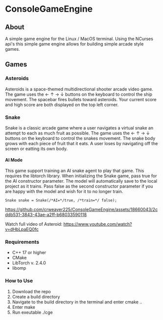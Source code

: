 # ConsoleGameEngine

## About
A simple game engine for the Linux / MacOS terminal. Using the NCurses api's this simple game engine allows for building simple arcade style games. 

## Games

### Asteroids 
  Asteroids is a space-themed multidirectional shooter arcade video game. The game uses the ← ↑ → ↓ buttons on the keyboard to control the ship movement. The spacebar fires bullets toward asteroids. Your current score and high score are both displayed on the top left corner. 

### Snake
  Snake is a classic arcade game where a user navigates a virtual snake an attempt to each as much fruit as possible. The game uses the ← ↑ → ↓ buttons on the keyboard to control the snakes movement. The snake body grows with each piece of fruit that it eats. A user loses by navigating off the screen or eatting its own body. 

  #### AI Mode
  This game support training an AI snake agent to play that game. This requires the libtorch library. When initializing the Snake game, pass true for the AI constructor parameter. The model will automatically save to the local project as it trains. Pass false as the second constructor parameter if you are happy with the model and wish for it to no longer train. 
  ```
  Snake snake = Snake(/*AI=*/true, /*train=*/ false);
  ```


https://github.com/crweaver225/ConsoleGameEngine/assets/18660043/2cddb531-3843-43ae-a2ff-b68033590118


Watch full video of Asteroid:
https://www.youtube.com/watch?v=dHbLpaEQ0fc

### Requirements
- C++ 17 or higher
- CMake
- LibTorch v. 2.4.0
- libomp

### How to Use
1) Download the repo
2) Create a build directory
3) Navigate to the build directory in the terminal and enter cmake ..
4) Enter make
5) Run exeutable ./cge